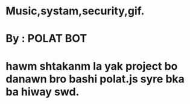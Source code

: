 # Music,systam,security,gif.

# By : POLAT BOT

# hawm shtakanm la yak project bo danawn bro bashi polat.js syre bka ba hiway swd.
